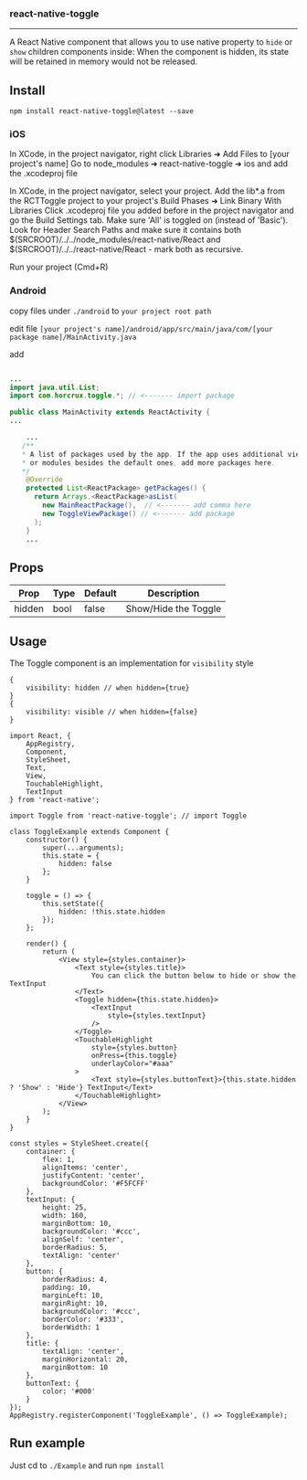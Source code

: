 ### react-native-toggle
---

A React Native component that allows you to use native property to `hide` or `show` children components inside:
When the component is hidden, its state will be retained in memory would not be released.

## Install

`npm install react-native-toggle@latest --save`

### iOS
In XCode, in the project navigator, right click Libraries ➜ Add Files to [your project's name] Go to node_modules ➜ react-native-toggle ➜ ios and add the .xcodeproj file

In XCode, in the project navigator, select your project. Add the lib*.a from the RCTToggle project to your project's Build Phases ➜ Link Binary With Libraries Click .xcodeproj file you added before in the project navigator and go the Build Settings tab. Make sure 'All' is toggled on (instead of 'Basic'). Look for Header Search Paths and make sure it contains both $(SRCROOT)/../../node_modules/react-native/React and $(SRCROOT)/../../react-native/React - mark both as recursive.

Run your project (Cmd+R)

### Android

copy files under `./android` to `your project root path`

edit file `[your project's name]/android/app/src/main/java/com/[your package name]/MainActivity.java`

add

```java

...
import java.util.List;
import com.horcrux.toggle.*; // <------- import package

public class MainActivity extends ReactActivity {
...

```

```java
    ...
   /**
   * A list of packages used by the app. If the app uses additional views
   * or modules besides the default ones, add more packages here.
   */
    @Override
    protected List<ReactPackage> getPackages() {
      return Arrays.<ReactPackage>asList(
        new MainReactPackage(),  // <------- add comma here
        new ToggleViewPackage() // <------- add package
      );
    }
    ...
```

## Props

Prop           | Type     | Default  | Description
-------------- | -------- | -------- | --------------------
hidden         | bool     | false    | Show/Hide the Toggle

## Usage

The Toggle component is an implementation for `visibility` style
```
{
    visibility: hidden // when hidden={true}
}
{
    visibility: visible // when hidden={false}
}
```

```
import React, {
    AppRegistry,
    Component,
    StyleSheet,
    Text,
    View,
    TouchableHighlight,
    TextInput
} from 'react-native';

import Toggle from 'react-native-toggle'; // import Toggle

class ToggleExample extends Component {
    constructor() {
        super(...arguments);
        this.state = {
            hidden: false
        };
    }

    toggle = () => {
        this.setState({
            hidden: !this.state.hidden
        });
    };

    render() {
        return (
            <View style={styles.container}>
                <Text style={styles.title}>
                    You can click the button below to hide or show the TextInput
                </Text>
                <Toggle hidden={this.state.hidden}>
                    <TextInput
                        style={styles.textInput}
                    />
                </Toggle>
                <TouchableHighlight
                    style={styles.button}
                    onPress={this.toggle}
                    underlayColor="#aaa"
                >
                    <Text style={styles.buttonText}>{this.state.hidden ? 'Show' : 'Hide'} TextInput</Text>
                </TouchableHighlight>
            </View>
        );
    }
}

const styles = StyleSheet.create({
    container: {
        flex: 1,
        alignItems: 'center',
        justifyContent: 'center',
        backgroundColor: '#F5FCFF'
    },
    textInput: {
        height: 25,
        width: 160,
        marginBottom: 10,
        backgroundColor: '#ccc',
        alignSelf: 'center',
        borderRadius: 5,
        textAlign: 'center'
    },
    button: {
        borderRadius: 4,
        padding: 10,
        marginLeft: 10,
        marginRight: 10,
        backgroundColor: '#ccc',
        borderColor: '#333',
        borderWidth: 1
    },
    title: {
        textAlign: 'center',
        marginHorizontal: 20,
        marginBottom: 10
    },
    buttonText: {
        color: '#000'
    }
});
AppRegistry.registerComponent('ToggleExample', () => ToggleExample);
```


## Run example

Just cd to `./Example` and run `npm install`
